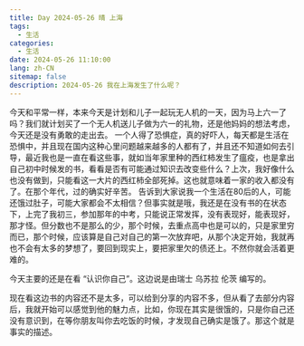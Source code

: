 ```yaml
---
title: Day 2024-05-26 晴 上海
tags:
  - 生活
categories:
  - 生活
date: 2024-05-26 11:10:00
lang: zh-CN
sitemap: false
description: 2024-05-26 我在上海发生了什么呢？
---
```

今天和平常一样，本来今天是计划和儿子一起玩无人机的一天，因为马上六一了吗？我们就计划买了一个无人机送儿子做为六一的礼物，还是他妈妈的想法考虑，今天还是没有勇敢的走出去。
一个人得了恐惧症，真的好吓人，每天都是生活在恐惧中，并且现在国内这种心里问题越来越多的人都有了，并且还不知道如何去引导，最近我也是一直在看这些事，就如当年家里种的西红柿发生了瘟疫，也是拿出自己初中时候发的书，看看是否有可能通过知识去改变些什么？上次，我好像什么也没有做到，只能看这一大片的西红柿全部死掉。这也就意味着一家的收入都没有了。在那个年代，过的确实好辛苦。
告诉到大家说我一个生活在80后的人，可能还饿过肚子，可能大家都会不太相信？但事实就是哦，我还是在没有书的在状态下，上完了我初三，参加那年的中考，只能说正常发挥，没有表现好，能表现好，那才怪。但分数也不是那么的少，那个时候，去重点高中也是可以的，只是家里穷而已，那个时候，应该算是自己对自己的第一次放弃吧，从那个决定开始，我就再也不会有太多的梦想了，要回到现实上，要把家里欠的债还上。不然你就会活着更难的。

今天主要的还是在看 “认识你自己”。这边说是由瑞士 乌苏拉 伦茨 编写的。

现在看这边书的内容还不是太多，可以给到分享的内容不多，但从看了去部分内容后，我就开始可以感觉到他的魅力点，比如，你现在其实是很饿的，只是你自己还没有意识到，在等你朋友叫你去吃饭的时候，才发现自己确实是饿了。那这个就是事实的描述。